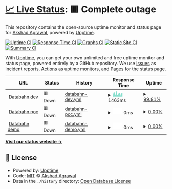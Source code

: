 # [📈 Live Status](https://akshadagrawal.github.io/uptime-test): <!--live status--> **🟥 Complete outage**

This repository contains the open-source uptime monitor and status page for [Akshad Agrawal](https://akshadagrawal.github.io/uptime-test), powered by [Upptime](https://github.com/upptime/upptime).

[![Uptime CI](https://github.com/akshadagrawal/uptime-test/workflows/Uptime%20CI/badge.svg)](https://github.com/akshadagrawal/uptime-test/actions?query=workflow%3A%22Uptime+CI%22)
[![Response Time CI](https://github.com/akshadagrawal/uptime-test/workflows/Response%20Time%20CI/badge.svg)](https://github.com/akshadagrawal/uptime-test/actions?query=workflow%3A%22Response+Time+CI%22)
[![Graphs CI](https://github.com/akshadagrawal/uptime-test/workflows/Graphs%20CI/badge.svg)](https://github.com/akshadagrawal/uptime-test/actions?query=workflow%3A%22Graphs+CI%22)
[![Static Site CI](https://github.com/akshadagrawal/uptime-test/workflows/Static%20Site%20CI/badge.svg)](https://github.com/akshadagrawal/uptime-test/actions?query=workflow%3A%22Static+Site+CI%22)
[![Summary CI](https://github.com/akshadagrawal/uptime-test/workflows/Summary%20CI/badge.svg)](https://github.com/akshadagrawal/uptime-test/actions?query=workflow%3A%22Summary+CI%22)

With [Upptime](https://upptime.js.org), you can get your own unlimited and free uptime monitor and status page, powered entirely by a GitHub repository. We use [Issues](https://github.com/akshadagrawal/uptime-test/issues) as incident reports, [Actions](https://github.com/akshadagrawal/uptime-test/actions) as uptime monitors, and [Pages](https://akshadagrawal.github.io/uptime-test) for the status page.

<!--start: status pages-->
<!-- This summary is generated by Upptime (https://github.com/upptime/upptime) -->
<!-- Do not edit this manually, your changes will be overwritten -->
<!-- prettier-ignore -->
| URL | Status | History | Response Time | Uptime |
| --- | ------ | ------- | ------------- | ------ |
| <img alt="" src="https://icons.duckduckgo.com/ip3/app.dev.databahn.app.ico" height="13"> [Databahn dev](https://app.dev.databahn.app) | 🟥 Down | [databahn-dev.yml](https://github.com/akshadagrawal/github-uptime-1/commits/HEAD/history/databahn-dev.yml) | <details><summary><img alt="Response time graph" src="./graphs/databahn-dev/response-time-week.png" height="20"> 1463ms</summary><br><a href="https://akshadagrawal.github.io/github-uptime-1/history/databahn-dev"><img alt="Response time 1260" src="https://img.shields.io/endpoint?url=https%3A%2F%2Fraw.githubusercontent.com%2Fakshadagrawal%2Fgithub-uptime-1%2FHEAD%2Fapi%2Fdatabahn-dev%2Fresponse-time.json"></a><br><a href="https://akshadagrawal.github.io/github-uptime-1/history/databahn-dev"><img alt="24-hour response time 5402" src="https://img.shields.io/endpoint?url=https%3A%2F%2Fraw.githubusercontent.com%2Fakshadagrawal%2Fgithub-uptime-1%2FHEAD%2Fapi%2Fdatabahn-dev%2Fresponse-time-day.json"></a><br><a href="https://akshadagrawal.github.io/github-uptime-1/history/databahn-dev"><img alt="7-day response time 1463" src="https://img.shields.io/endpoint?url=https%3A%2F%2Fraw.githubusercontent.com%2Fakshadagrawal%2Fgithub-uptime-1%2FHEAD%2Fapi%2Fdatabahn-dev%2Fresponse-time-week.json"></a><br><a href="https://akshadagrawal.github.io/github-uptime-1/history/databahn-dev"><img alt="30-day response time 1165" src="https://img.shields.io/endpoint?url=https%3A%2F%2Fraw.githubusercontent.com%2Fakshadagrawal%2Fgithub-uptime-1%2FHEAD%2Fapi%2Fdatabahn-dev%2Fresponse-time-month.json"></a><br><a href="https://akshadagrawal.github.io/github-uptime-1/history/databahn-dev"><img alt="1-year response time 1260" src="https://img.shields.io/endpoint?url=https%3A%2F%2Fraw.githubusercontent.com%2Fakshadagrawal%2Fgithub-uptime-1%2FHEAD%2Fapi%2Fdatabahn-dev%2Fresponse-time-year.json"></a></details> | <details><summary><a href="https://akshadagrawal.github.io/github-uptime-1/history/databahn-dev">99.81%</a></summary><a href="https://akshadagrawal.github.io/github-uptime-1/history/databahn-dev"><img alt="All-time uptime 99.67%" src="https://img.shields.io/endpoint?url=https%3A%2F%2Fraw.githubusercontent.com%2Fakshadagrawal%2Fgithub-uptime-1%2FHEAD%2Fapi%2Fdatabahn-dev%2Fuptime.json"></a><br><a href="https://akshadagrawal.github.io/github-uptime-1/history/databahn-dev"><img alt="24-hour uptime 99.96%" src="https://img.shields.io/endpoint?url=https%3A%2F%2Fraw.githubusercontent.com%2Fakshadagrawal%2Fgithub-uptime-1%2FHEAD%2Fapi%2Fdatabahn-dev%2Fuptime-day.json"></a><br><a href="https://akshadagrawal.github.io/github-uptime-1/history/databahn-dev"><img alt="7-day uptime 99.81%" src="https://img.shields.io/endpoint?url=https%3A%2F%2Fraw.githubusercontent.com%2Fakshadagrawal%2Fgithub-uptime-1%2FHEAD%2Fapi%2Fdatabahn-dev%2Fuptime-week.json"></a><br><a href="https://akshadagrawal.github.io/github-uptime-1/history/databahn-dev"><img alt="30-day uptime 99.83%" src="https://img.shields.io/endpoint?url=https%3A%2F%2Fraw.githubusercontent.com%2Fakshadagrawal%2Fgithub-uptime-1%2FHEAD%2Fapi%2Fdatabahn-dev%2Fuptime-month.json"></a><br><a href="https://akshadagrawal.github.io/github-uptime-1/history/databahn-dev"><img alt="1-year uptime 99.67%" src="https://img.shields.io/endpoint?url=https%3A%2F%2Fraw.githubusercontent.com%2Fakshadagrawal%2Fgithub-uptime-1%2FHEAD%2Fapi%2Fdatabahn-dev%2Fuptime-year.json"></a></details>
| <img alt="" src="https://icons.duckduckgo.com/ip3/app.poc.databahn.app.ico" height="13"> [Databahn poc](https://app.poc.databahn.app) | 🟥 Down | [databahn-poc.yml](https://github.com/akshadagrawal/github-uptime-1/commits/HEAD/history/databahn-poc.yml) | <details><summary><img alt="Response time graph" src="./graphs/databahn-poc/response-time-week.png" height="20"> 0ms</summary><br><a href="https://akshadagrawal.github.io/github-uptime-1/history/databahn-poc"><img alt="Response time 680" src="https://img.shields.io/endpoint?url=https%3A%2F%2Fraw.githubusercontent.com%2Fakshadagrawal%2Fgithub-uptime-1%2FHEAD%2Fapi%2Fdatabahn-poc%2Fresponse-time.json"></a><br><a href="https://akshadagrawal.github.io/github-uptime-1/history/databahn-poc"><img alt="24-hour response time 0" src="https://img.shields.io/endpoint?url=https%3A%2F%2Fraw.githubusercontent.com%2Fakshadagrawal%2Fgithub-uptime-1%2FHEAD%2Fapi%2Fdatabahn-poc%2Fresponse-time-day.json"></a><br><a href="https://akshadagrawal.github.io/github-uptime-1/history/databahn-poc"><img alt="7-day response time 0" src="https://img.shields.io/endpoint?url=https%3A%2F%2Fraw.githubusercontent.com%2Fakshadagrawal%2Fgithub-uptime-1%2FHEAD%2Fapi%2Fdatabahn-poc%2Fresponse-time-week.json"></a><br><a href="https://akshadagrawal.github.io/github-uptime-1/history/databahn-poc"><img alt="30-day response time 0" src="https://img.shields.io/endpoint?url=https%3A%2F%2Fraw.githubusercontent.com%2Fakshadagrawal%2Fgithub-uptime-1%2FHEAD%2Fapi%2Fdatabahn-poc%2Fresponse-time-month.json"></a><br><a href="https://akshadagrawal.github.io/github-uptime-1/history/databahn-poc"><img alt="1-year response time 680" src="https://img.shields.io/endpoint?url=https%3A%2F%2Fraw.githubusercontent.com%2Fakshadagrawal%2Fgithub-uptime-1%2FHEAD%2Fapi%2Fdatabahn-poc%2Fresponse-time-year.json"></a></details> | <details><summary><a href="https://akshadagrawal.github.io/github-uptime-1/history/databahn-poc">0.00%</a></summary><a href="https://akshadagrawal.github.io/github-uptime-1/history/databahn-poc"><img alt="All-time uptime 40.32%" src="https://img.shields.io/endpoint?url=https%3A%2F%2Fraw.githubusercontent.com%2Fakshadagrawal%2Fgithub-uptime-1%2FHEAD%2Fapi%2Fdatabahn-poc%2Fuptime.json"></a><br><a href="https://akshadagrawal.github.io/github-uptime-1/history/databahn-poc"><img alt="24-hour uptime 0.00%" src="https://img.shields.io/endpoint?url=https%3A%2F%2Fraw.githubusercontent.com%2Fakshadagrawal%2Fgithub-uptime-1%2FHEAD%2Fapi%2Fdatabahn-poc%2Fuptime-day.json"></a><br><a href="https://akshadagrawal.github.io/github-uptime-1/history/databahn-poc"><img alt="7-day uptime 0.00%" src="https://img.shields.io/endpoint?url=https%3A%2F%2Fraw.githubusercontent.com%2Fakshadagrawal%2Fgithub-uptime-1%2FHEAD%2Fapi%2Fdatabahn-poc%2Fuptime-week.json"></a><br><a href="https://akshadagrawal.github.io/github-uptime-1/history/databahn-poc"><img alt="30-day uptime 0.00%" src="https://img.shields.io/endpoint?url=https%3A%2F%2Fraw.githubusercontent.com%2Fakshadagrawal%2Fgithub-uptime-1%2FHEAD%2Fapi%2Fdatabahn-poc%2Fuptime-month.json"></a><br><a href="https://akshadagrawal.github.io/github-uptime-1/history/databahn-poc"><img alt="1-year uptime 40.32%" src="https://img.shields.io/endpoint?url=https%3A%2F%2Fraw.githubusercontent.com%2Fakshadagrawal%2Fgithub-uptime-1%2FHEAD%2Fapi%2Fdatabahn-poc%2Fuptime-year.json"></a></details>
| <img alt="" src="https://icons.duckduckgo.com/ip3/app.cboe.databahn.fyi.ico" height="13"> [Databahn demo](https://app.cboe.databahn.fyi) | 🟥 Down | [databahn-demo.yml](https://github.com/akshadagrawal/github-uptime-1/commits/HEAD/history/databahn-demo.yml) | <details><summary><img alt="Response time graph" src="./graphs/databahn-demo/response-time-week.png" height="20"> 0ms</summary><br><a href="https://akshadagrawal.github.io/github-uptime-1/history/databahn-demo"><img alt="Response time 394" src="https://img.shields.io/endpoint?url=https%3A%2F%2Fraw.githubusercontent.com%2Fakshadagrawal%2Fgithub-uptime-1%2FHEAD%2Fapi%2Fdatabahn-demo%2Fresponse-time.json"></a><br><a href="https://akshadagrawal.github.io/github-uptime-1/history/databahn-demo"><img alt="24-hour response time 0" src="https://img.shields.io/endpoint?url=https%3A%2F%2Fraw.githubusercontent.com%2Fakshadagrawal%2Fgithub-uptime-1%2FHEAD%2Fapi%2Fdatabahn-demo%2Fresponse-time-day.json"></a><br><a href="https://akshadagrawal.github.io/github-uptime-1/history/databahn-demo"><img alt="7-day response time 0" src="https://img.shields.io/endpoint?url=https%3A%2F%2Fraw.githubusercontent.com%2Fakshadagrawal%2Fgithub-uptime-1%2FHEAD%2Fapi%2Fdatabahn-demo%2Fresponse-time-week.json"></a><br><a href="https://akshadagrawal.github.io/github-uptime-1/history/databahn-demo"><img alt="30-day response time 0" src="https://img.shields.io/endpoint?url=https%3A%2F%2Fraw.githubusercontent.com%2Fakshadagrawal%2Fgithub-uptime-1%2FHEAD%2Fapi%2Fdatabahn-demo%2Fresponse-time-month.json"></a><br><a href="https://akshadagrawal.github.io/github-uptime-1/history/databahn-demo"><img alt="1-year response time 394" src="https://img.shields.io/endpoint?url=https%3A%2F%2Fraw.githubusercontent.com%2Fakshadagrawal%2Fgithub-uptime-1%2FHEAD%2Fapi%2Fdatabahn-demo%2Fresponse-time-year.json"></a></details> | <details><summary><a href="https://akshadagrawal.github.io/github-uptime-1/history/databahn-demo">0.00%</a></summary><a href="https://akshadagrawal.github.io/github-uptime-1/history/databahn-demo"><img alt="All-time uptime 39.16%" src="https://img.shields.io/endpoint?url=https%3A%2F%2Fraw.githubusercontent.com%2Fakshadagrawal%2Fgithub-uptime-1%2FHEAD%2Fapi%2Fdatabahn-demo%2Fuptime.json"></a><br><a href="https://akshadagrawal.github.io/github-uptime-1/history/databahn-demo"><img alt="24-hour uptime 0.00%" src="https://img.shields.io/endpoint?url=https%3A%2F%2Fraw.githubusercontent.com%2Fakshadagrawal%2Fgithub-uptime-1%2FHEAD%2Fapi%2Fdatabahn-demo%2Fuptime-day.json"></a><br><a href="https://akshadagrawal.github.io/github-uptime-1/history/databahn-demo"><img alt="7-day uptime 0.00%" src="https://img.shields.io/endpoint?url=https%3A%2F%2Fraw.githubusercontent.com%2Fakshadagrawal%2Fgithub-uptime-1%2FHEAD%2Fapi%2Fdatabahn-demo%2Fuptime-week.json"></a><br><a href="https://akshadagrawal.github.io/github-uptime-1/history/databahn-demo"><img alt="30-day uptime 0.00%" src="https://img.shields.io/endpoint?url=https%3A%2F%2Fraw.githubusercontent.com%2Fakshadagrawal%2Fgithub-uptime-1%2FHEAD%2Fapi%2Fdatabahn-demo%2Fuptime-month.json"></a><br><a href="https://akshadagrawal.github.io/github-uptime-1/history/databahn-demo"><img alt="1-year uptime 39.16%" src="https://img.shields.io/endpoint?url=https%3A%2F%2Fraw.githubusercontent.com%2Fakshadagrawal%2Fgithub-uptime-1%2FHEAD%2Fapi%2Fdatabahn-demo%2Fuptime-year.json"></a></details>

<!--end: status pages-->

[**Visit our status website →**](https://akshadagrawal.github.io/uptime-test)

## 📄 License

- Powered by: [Upptime](https://github.com/upptime/upptime)
- Code: [MIT](./LICENSE) © [Akshad Agrawal](https://akshadagrawal.github.io/uptime-test)
- Data in the `./history` directory: [Open Database License](https://opendatacommons.org/licenses/odbl/1-0/)
